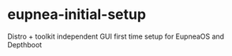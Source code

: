 # eupnea-initial-setup
Distro + toolkit independent GUI first time setup for EupneaOS and Depthboot
